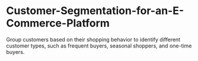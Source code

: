 # Customer-Segmentation-for-an-E-Commerce-Platform
Group customers based on their shopping behavior to identify different customer types, such as frequent buyers, seasonal shoppers, and one-time buyers.
